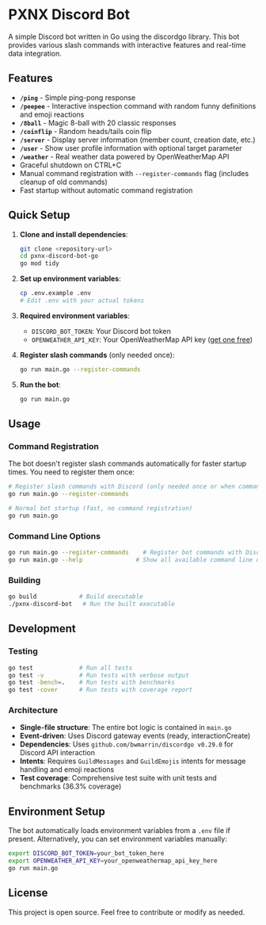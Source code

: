 # PXNX Discord Bot

A simple Discord bot written in Go using the discordgo library. This bot provides various slash commands with interactive features and real-time data integration.

## Features

- **`/ping`** - Simple ping-pong response
- **`/peepee`** - Interactive inspection command with random funny definitions and emoji reactions
- **`/8ball`** - Magic 8-ball with 20 classic responses
- **`/coinflip`** - Random heads/tails coin flip
- **`/server`** - Display server information (member count, creation date, etc.)
- **`/user`** - Show user profile information with optional target parameter
- **`/weather`** - Real weather data powered by OpenWeatherMap API
- Graceful shutdown on CTRL+C
- Manual command registration with `--register-commands` flag (includes cleanup of old commands)
- Fast startup without automatic command registration

## Quick Setup

1. **Clone and install dependencies**:
   ```bash
   git clone <repository-url>
   cd pxnx-discord-bot-go
   go mod tidy
   ```

2. **Set up environment variables**:
   ```bash
   cp .env.example .env
   # Edit .env with your actual tokens
   ```

3. **Required environment variables**:
   - `DISCORD_BOT_TOKEN`: Your Discord bot token
   - `OPENWEATHER_API_KEY`: Your OpenWeatherMap API key ([get one free](https://openweathermap.org/api))

4. **Register slash commands** (only needed once):
   ```bash
   go run main.go --register-commands
   ```

5. **Run the bot**:
   ```bash
   go run main.go
   ```

## Usage

### Command Registration
The bot doesn't register slash commands automatically for faster startup times. You need to register them once:

```bash
# Register slash commands with Discord (only needed once or when commands change)
go run main.go --register-commands

# Normal bot startup (fast, no command registration)
go run main.go
```

### Command Line Options
```bash
go run main.go --register-commands    # Register bot commands with Discord (cleans up existing commands first)
go run main.go --help               # Show all available command line options
```

### Building
```bash
go build            # Build executable
./pxnx-discord-bot   # Run the built executable
```

## Development

### Testing
```bash
go test             # Run all tests
go test -v          # Run tests with verbose output
go test -bench=.    # Run tests with benchmarks
go test -cover      # Run tests with coverage report
```

### Architecture
- **Single-file structure**: The entire bot logic is contained in `main.go`
- **Event-driven**: Uses Discord gateway events (ready, interactionCreate)
- **Dependencies**: Uses `github.com/bwmarrin/discordgo v0.29.0` for Discord API interaction
- **Intents**: Requires `GuildMessages` and `GuildEmojis` intents for message handling and emoji reactions
- **Test coverage**: Comprehensive test suite with unit tests and benchmarks (36.3% coverage)

## Environment Setup

The bot automatically loads environment variables from a `.env` file if present. Alternatively, you can set environment variables manually:

```bash
export DISCORD_BOT_TOKEN=your_bot_token_here
export OPENWEATHER_API_KEY=your_openweathermap_api_key_here
go run main.go
```

## License

This project is open source. Feel free to contribute or modify as needed.